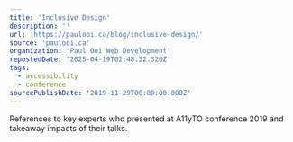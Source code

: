 ```yaml
---
title: 'Inclusive Design'
description: ''
url: 'https://paulooi.ca/blog/inclusive-design/'
source: 'paulooi.ca'
organization: 'Paul Ooi Web Development'
repostedDate: '2025-04-19T02:48:32.320Z'
tags:
  - accessibility
  - conference
sourcePublishDate: '2019-11-29T00:00:00.000Z'
---
```


References to key experts who presented at A11yTO conference 2019 and takeaway impacts of their talks.

